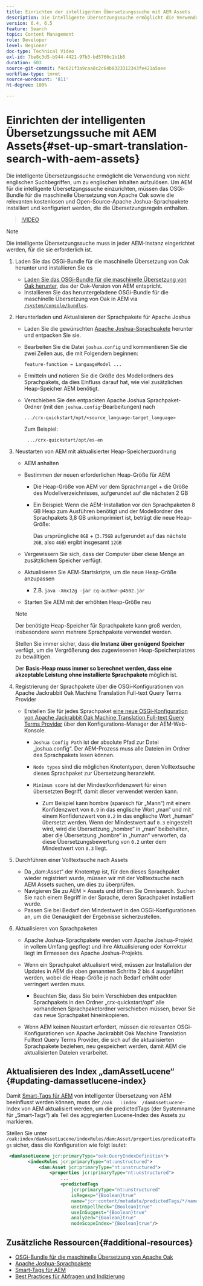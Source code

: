 ```yaml
---
title: Einrichten der intelligenten Übersetzungssuche mit AEM Assets
description: Die intelligente Übersetzungssuche ermöglicht die Verwendung von nicht englischen Suchbegriffen, um zu englischen Inhalten aufzulösen. Um AEM für die intelligente Übersetzungssuche einzurichten, müssen das OSGi-Bundle für die maschinelle Übersetzung von Apache Oak sowie die relevanten kostenlosen und Open-Source-Apache Joshua-Sprachpakete installiert und konfiguriert werden, die die Übersetzungsregeln enthalten.
version: 6.4, 6.5
feature: Search
topic: Content Management
role: Developer
level: Beginner
doc-type: Technical Video
exl-id: 7be8c3d5-b944-4421-97b3-bd5766c1b1b5
duration: 603
source-git-commit: f4c621f3a9caa8c2c64b8323312343fe421a5aee
workflow-type: tm+mt
source-wordcount: '811'
ht-degree: 100%

---
```


# Einrichten der intelligenten Übersetzungssuche mit AEM Assets{#set-up-smart-translation-search-with-aem-assets}

Die intelligente Übersetzungssuche ermöglicht die Verwendung von nicht englischen Suchbegriffen, um zu englischen Inhalten aufzulösen. Um AEM für die intelligente Übersetzungssuche einzurichten, müssen das OSGi-Bundle für die maschinelle Übersetzung von Apache Oak sowie die relevanten kostenlosen und Open-Source-Apache Joshua-Sprachpakete installiert und konfiguriert werden, die die Übersetzungsregeln enthalten.

>[!VIDEO](https://video.tv.adobe.com/v/21291?quality=12&learn=on)

>[!NOTE]
>
>Die intelligente Übersetzungssuche muss in jeder AEM-Instanz eingerichtet werden, für die sie erforderlich ist.

1. Laden Sie das OSGi-Bundle für die maschinelle Übersetzung von Oak herunter und installieren Sie es
   * [Laden Sie das OSGi-Bundle für die maschinelle Übersetzung von Oak herunter](https://search.maven.org/#search%7Cgav%7C1%7Cg%3A%22org.apache.jackrabbit%22%20AND%20a%3A%22oak-search-mt%22), das der Oak-Version von AEM entspricht.
   * Installieren Sie das heruntergeladene OSGi-Bundle für die maschinelle Übersetzung von Oak in AEM via [`/system/console/bundles`](http://localhost:4502/system/console/bundles).

2. Herunterladen und Aktualisieren der Sprachpakete für Apache Joshua
   * Laden Sie die gewünschten [Apache Joshua-Sprachpakete](https://cwiki.apache.org/confluence/display/JOSHUA/Language+Packs) herunter und entpacken Sie sie.
   * Bearbeiten Sie die Datei `joshua.config` und kommentieren Sie die zwei Zeilen aus, die mit Folgendem beginnen:

     ```
     feature-function = LanguageModel ...
     ```

   * Ermitteln und notieren Sie die Größe des Modellordners des Sprachpakets, da dies Einfluss darauf hat, wie viel zusätzlichen Heap-Speicher AEM benötigt.
   * Verschieben Sie den entpackten Apache Joshua Sprachpaket-Ordner (mit den `joshua.config`-Bearbeitungen) nach

     ```
     .../crx-quickstart/opt/<source_language-target_language>
     ```

     Zum Beispiel:

     ```
      .../crx-quickstart/opt/es-en
     ```

3. Neustarten von AEM mit aktualisierter Heap-Speicherzuordnung
   * AEM anhalten
   * Bestimmen der neuen erforderlichen Heap-Größe für AEM

      * Die Heap-Größe von AEM vor dem Sprachmangel + die Größe des Modellverzeichnisses, aufgerundet auf die nächsten 2 GB
      * Ein Beispiel: Wenn die AEM-Installation vor den Sprachpaketen 8 GB Heap zum Ausführen benötigt und der Modellordner des Sprachpakets 3,8 GB unkomprimiert ist, beträgt die neue Heap-Größe:

        Das ursprüngliche `8GB` + (`3.75GB` aufgerundet auf das nächste `2GB`, also `4GB`) ergibt insgesamt `12GB`

   * Vergewissern Sie sich, dass der Computer über diese Menge an zusätzlichem Speicher verfügt.
   * Aktualisieren Sie AEM-Startskripte, um die neue Heap-Größe anzupassen

      * Z.B. `java -Xmx12g -jar cq-author-p4502.jar`

   * Starten Sie AEM mit der erhöhten Heap-Größe neu

   >[!NOTE]
   >
   >Der benötigte Heap-Speicher für Sprachpakete kann groß werden, insbesondere wenn mehrere Sprachpakete verwendet werden.
   >
   >
   >Stellen Sie immer sicher, dass **die Instanz über genügend Speicher** verfügt, um die Vergrößerung des zugewiesenen Heap-Speicherplatzes zu bewältigen.
   >
   >
   >Der **Basis-Heap muss immer so berechnet werden, dass eine akzeptable Leistung ohne installierte Sprachpakete** möglich ist.

4. Registrierung der Sprachpakete über die OSGi-Konfigurationen von Apache Jackrabbit Oak Machine Translation Full-text Query Terms Provider

   * Erstellen Sie für jedes Sprachpaket [eine neue OSGi-Konfiguration von Apache Jackrabbit Oak Machine Translation Full-text Query Terms Provider](http://localhost:4502/system/console/configMgr/org.apache.jackrabbit.oak.plugins.index.mt.MTFulltextQueryTermsProviderFactory) über den Konfigurations-Manager der AEM-Web-Konsole.

      * `Joshua Config Path` ist der absolute Pfad zur Datei „joshua.config“. Der AEM-Prozess muss alle Dateien im Ordner des Sprachpakets lesen können.
      * `Node types` sind die möglichen Knotentypen, deren Volltextsuche dieses Sprachpaket zur Übersetzung heranzieht.
      * `Minimum score` ist der Mindestkonfidenzwert für einen übersetzten Begriff, damit dieser verwendet werden kann.

         * Zum Beispiel kann hombre (spanisch für „Mann“) mit einem Konfidenzwert von `0.9` in das englische Wort „man“ und mit einem Konfidenzwert von `0.2` in das englische Wort „human“ übersetzt werden. Wenn der Mindestwert auf `0.3` eingestellt wird, wird die Übersetzung „hombre“ in „man“ beibehalten, aber die Übersetzung „hombre“ in „human“ verworfen, da diese Übersetzungsbewertung von `0.2` unter dem Mindestwert von `0.3` liegt.

5. Durchführen einer Volltextsuche nach Assets
   * Da „dam:Asset“ der Knotentyp ist, für den dieses Sprachpaket wieder registriert wurde, müssen wir mit der Volltextsuche nach AEM Assets suchen, um dies zu überprüfen.
   * Navigieren Sie zu AEM > Assets und öffnen Sie Omnisearch. Suchen Sie nach einem Begriff in der Sprache, deren Sprachpaket installiert wurde.
   * Passen Sie bei Bedarf den Mindestwert in den OSGi-Konfigurationen an, um die Genauigkeit der Ergebnisse sicherzustellen.

6. Aktualisieren von Sprachpaketen
   * Apache Joshua-Sprachpakete werden vom Apache Joshua-Projekt in vollem Umfang gepflegt und ihre Aktualisierung oder Korrektur liegt im Ermessen des Apache Joshua-Projekts.
   * Wenn ein Sprachpaket aktualisiert wird, müssen zur Installation der Updates in AEM die oben genannten Schritte 2 bis 4 ausgeführt werden, wobei die Heap-Größe je nach Bedarf erhöht oder verringert werden muss.

      * Beachten Sie, dass Sie beim Verschieben des entpackten Sprachpakets in den Ordner „crx-quickstart/opt“ alle vorhandenen Sprachpaketordner verschieben müssen, bevor Sie das neue Sprachpaket hineinkopieren.

   * Wenn AEM keinen Neustart erfordert, müssen die relevanten OSGi-Konfigurationen von Apache Jackrabbit Oak Machine Translation Fulltext Query Terms Provider, die sich auf die aktualisierten Sprachpakete beziehen, neu gespeichert werden, damit AEM die aktualisierten Dateien verarbeitet.

## Aktualisieren des Index „damAssetLucene“ {#updating-damassetlucene-index}

Damit [Smart-Tags für AEM](https://helpx.adobe.com/de/experience-manager/6-3/assets/using/touch-ui-smart-tags.html) von intelligenter Übersetzung von AEM beeinflusst werden können, muss der `/oak   :index  /damAssetLucene`-Index von AEM aktualisiert werden, um die predictedTags (der Systemname für „Smart-Tags“) als Teil des aggregierten Lucene-Index des Assets zu markieren.

Stellen Sie unter `/oak:index/damAssetLucene/indexRules/dam:Asset/properties/predicatedTags` sicher, dass die Konfiguration wie folgt lautet:

```xml
 <damAssetLucene jcr:primaryType="oak:QueryIndexDefinition">
        <indexRules jcr:primaryType="nt:unstructured">
            <dam:Asset jcr:primaryType="nt:unstructured">
                <properties jcr:primaryType="nt:unstructured">
                    ...
                    <predictedTags
                        jcr:primaryType="nt:unstructured"
                        isRegexp="{Boolean}true"
                        name="jcr:content/metadata/predictedTags/*/name"
                        useInSpellheck="{Boolean}true"
                        useInSuggest="{Boolean}true"
                        analyzed="{Boolean}true"
                        nodeScopeIndex="{Boolean}true"/>
```

## Zusätzliche Ressourcen{#additional-resources}

* [OSGi-Bundle für die maschinelle Übersetzung von Apache Oak](https://search.maven.org/#search%7Cgav%7C1%7Cg%3A%22org.apache.jackrabbit%22%20AND%20a%3A%22oak-search-mt%22)
* [Apache Joshua-Sprachpakete](https://cwiki.apache.org/confluence/display/JOSHUA/Language+Packs)
* [Smart-Tags für AEM](https://helpx.adobe.com/de/experience-manager/6-3/assets/using/touch-ui-smart-tags.html)
* [Best Practices für Abfragen und Indizierung](https://helpx.adobe.com/de/experience-manager/6-5/sites/deploying/using/best-practices-for-queries-and-indexing.html)
